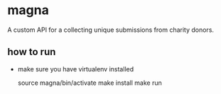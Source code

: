 # magna

A custom API for a collecting unique submissions from charity donors.

## how to run

+ make sure you have virtualenv installed

	source magna/bin/activate
	make install
	make run